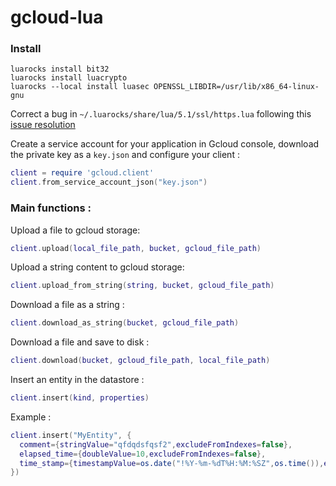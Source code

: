 # gcloud-lua

### Install

    luarocks install bit32
    luarocks install luacrypto
    luarocks --local install luasec OPENSSL_LIBDIR=/usr/lib/x86_64-linux-gnu

Correct a bug in `~/.luarocks/share/lua/5.1/ssl/https.lua` following this [issue resolution](https://github.com/brunoos/luasec/issues/44)

Create a service account for your application in Gcloud console, download the private key as a `key.json` and configure your client :

```lua
client = require 'gcloud.client'
client.from_service_account_json("key.json")
```

### Main functions :

Upload a file to gcloud storage:

```lua
client.upload(local_file_path, bucket, gcloud_file_path)
```

Upload a string content to gcloud storage:

```lua
client.upload_from_string(string, bucket, gcloud_file_path)
```


Download a file as a string :

```lua
client.download_as_string(bucket, gcloud_file_path)
```

Download a file and save to disk :

```lua
client.download(bucket, gcloud_file_path, local_file_path)
```

Insert an entity in the datastore :

```lua
client.insert(kind, properties)
```

Example :

```lua
client.insert("MyEntity", {
  comment={stringValue="qfdqdsfqsf2",excludeFromIndexes=false},
  elapsed_time={doubleValue=10,excludeFromIndexes=false},
  time_stamp={timestampValue=os.date("!%Y-%m-%dT%H:%M:%SZ",os.time()),excludeFromIndexes=false}
})
```
